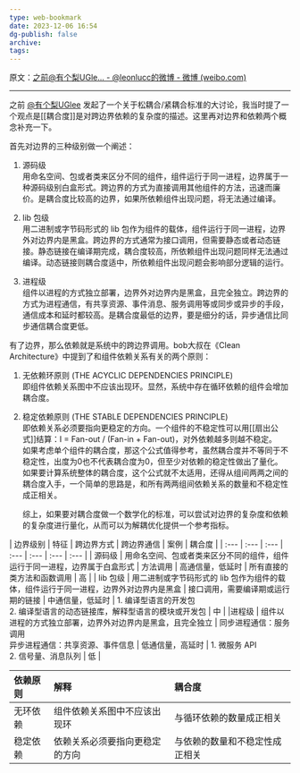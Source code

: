 ```yaml
---
type: web-bookmark
date: 2023-12-06 16:54
dg-publish: false
archive: 
tags:
---
```

原文：[之前@有个梨UGle... - @leonlucc的微博 - 微博 (weibo.com)](https://weibo.com/1672843017/JikY97sGb?pagetype=fav)

---

之前 [@有个梨UGlee](https://weibo.com/n/%E6%9C%89%E4%B8%AA%E6%A2%A8UGlee) 发起了一个关于松耦合/紧耦合标准的大讨论，我当时提了一个观点是[[耦合度]]是对跨边界依赖的复杂度的描述。这里再对边界和依赖两个概念补充一下。  
  
首先对边界的三种级别做一个阐述：  
1. 源码级  
	用命名空间、包或者类来区分不同的组件，组件运行于同一进程，边界属于一种源码级别白盒形式。跨边界的方式为直接调用其他组件的方法，迅速而廉价。是耦合度比较高的边界，如果所依赖组件出现问题，将无法通过编译。  
  
2. lib 包级  
	用二进制或字节码形式的 lib 包作为组件的载体，组件运行于同一进程，边界外对边界内是黑盒。跨边界的方式通常为接口调用，但需要静态或者动态链接。静态链接在编译期完成，耦合度较高，所依赖组件出现问题同样无法通过编译。动态链接则耦合度适中，所依赖组件出现问题会影响部分逻辑的运行。  
  
3. 进程级  
	组件以进程的方式独立部署，边界外对边界内是黑盒，且完全独立。跨边界的方式为进程通信，有共享资源、事件消息、服务调用等或同步或异步的手段，通信成本和延时都较高。是耦合度最低的边界，要是细分的话，异步通信比同步通信耦合度更低。  
  
有了边界，那么依赖就是系统中的跨边界调用。bob大叔在《Clean Architecture》中提到了和组件依赖关系有关的两个原则：  
1. 无依赖环原则 (THE ACYCLIC DEPENDENCIES PRINCIPLE)  
	即组件依赖关系图中不应该出现环。显然，系统中存在循环依赖的组件会增加耦合度。  
  
2. 稳定依赖原则 (THE STABLE DEPENDENCIES PRINCIPLE)  
	即依赖关系必须要指向更稳定的方向。一个组件的不稳定性可以用[[扇出公式]]结算：I = Fan-out / (Fan-in + Fan-out)，对外依赖越多则越不稳定。  
	如果考虑单个组件的耦合度，那这个公式值得参考，虽然耦合度并不等同于不稳定性，出度为0也不代表耦合度为0，但至少对依赖的稳定性做出了量化。  
	如果要计算系统整体的耦合度，这个公式就不太适用，还得从组间两两之间的耦合度入手，一个简单的思路是，和所有两两组间依赖关系的数量和不稳定性成正相关。  
  
	综上，如果要对耦合度做一个数学化的标准，可以尝试对边界的复杂度和依赖的复杂度进行量化，从而可以为解耦优化提供一个参考指标。

| 边界级别 | 特征 | 跨边界方式 | 跨边界通信 | 案例 | 耦合度 |
| :--- |  :--- |  :--- |  :--- |  :--- |  :--- |  :--- | 
| 源码级 | 用命名空间、包或者类来区分不同的组件，组件运行于同一进程，边界属于白盒形式 | 方法调用 | 高通信量，低延时 | 所有直接的类方法和函数调用 | 高 |
| lib 包级 | 用二进制或字节码形式的 lib 包作为组件的载体，组件运行于同一进程，边界外对边界内是黑盒 | 接口调用，需要编译期或运行期的链接 | 中通信量，低延时 | 1. 编译型语言的开发包<br>2. 编译型语言的动态链接库，解释型语言的模块或开发包 | 中 |
|进程级 | 组件以进程的方式独立部署，边界外对边界内是黑盒，且完全独立 | 同步进程通信：服务调用<br>异步进程通信：共享资源、事件信息 | 低通信量，高延时 | 1. 微服务 API<br>2. 信号量、消息队列 | 低 |

| 依赖原则 | 解释 | 耦合度 |
| :--- |  :--- |  :--- | 
| 无环依赖 | 组件依赖关系图中不应该出现环 | 与循环依赖的数量成正相关 |
| 稳定依赖 | 依赖关系必须要指向更稳定的方向 | 与依赖的数量和不稳定性成正相关 |
